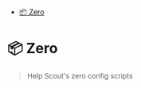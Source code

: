 <!-- START doctoc generated TOC please keep comment here to allow auto update -->
<!-- DON'T EDIT THIS SECTION, INSTEAD RE-RUN doctoc TO UPDATE -->

- [📦 Zero](#-zero)

<!-- END doctoc generated TOC please keep comment here to allow auto update -->

# 📦 Zero

> Help Scout's zero config scripts
